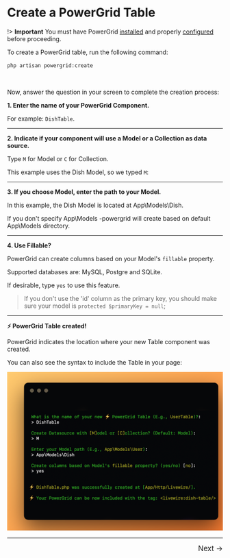# Create a PowerGrid Table

!> **Important** You must have PowerGrid [installed](get-started/install?id=install) and properly [configured](get-started/configure?id=configure) before proceeding.


To create a PowerGrid table, run the following command:

```bash
php artisan powergrid:create  
```

<br>

Now, answer the question in your screen to complete the creation process:

**1. Enter the name of your PowerGrid Component.**

For example: `DishTable`.

---

**2. Indicate if your component will use a Model or a Collection as data source.**

Type `M` for Model or `C` for Collection.


This example uses the Dish Model, so we typed `M`:


---

**3. If you choose Model, enter the path to your Model.**

In this example, the Dish Model is located at App\Models\Dish.

If you don't specify App\Models -powergrid will create based on default App\Models directory.


---

**4. Use Fillable?**

PowerGrid can create columns based on your Model's `fillable` property.

Supported databases are: MySQL, Postgre and SQLite.

If desirable, type `yes` to use this feature.

> If you don't use the 'id' column as the primary key, you should make sure your model is `protected $primaryKey = null`;

---

**⚡ PowerGrid Table created!**

PowerGrid indicates the location where your new Table component was created.

You can also see the syntax to include the Table in your page:

![Output](../_media/create_output.png)
<hr/>
<footer style="float: right; font-size: larger">
    <span><a style="text-decoration: none;" href="#/get-started/use-your-powergrid-table?id=use-your-powergrid-table">Next →</a></span>
</footer>

